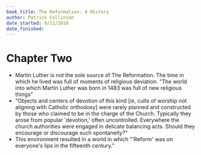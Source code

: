 ```yaml
---
book_title: The Reformation: A History
author: Patrick Collinson
date_started: 9/11/2018
date_finished:
---
```


# Chapter Two

- Martin Luther is not the sole source of The Reformation. The time in which he lived was full of moments of religious deviation. "The world into which Martin Luther was born in 1483 was full of new religious things"
- "Objects and centers of devotion of this kind [ie, cults of worship not aligning with Catholic orthodoxy] were rarely planned and constructed by those who claimed to be in the charge of the Church. Typically they arose from popular 'devotion,' often uncontrolled. Everywhere the church authorities were engaged in delicate balancing acts. Should they encourage or discourage such spontaneity?"
- This environment resulted in a world in which "'Reform' was on everyone's lips in the fifteenth century."